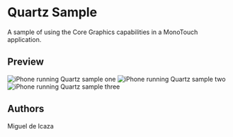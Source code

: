 Quartz Sample
=============

A sample of using the Core Graphics capabilities in a MonoTouch application.

Preview
-------
![iPhone running Quartz sample one](http://farm7.static.flickr.com/6132/5999556473_a801e2c50f.jpg)
![iPhone running Quartz sample two](http://farm7.static.flickr.com/6138/6000105490_2a67a8aa09.jpg)
![iPhone running Quartz sample three](http://farm7.static.flickr.com/6025/5999556761_72206a31f1.jpg)

Authors
-------

Miguel de Icaza
